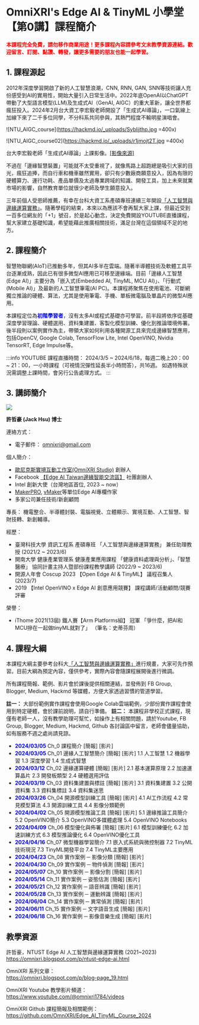 # OmniXRI's Edge AI & TinyML 小學堂 【第0講】課程簡介

**<font color=red>本課程完全免費，請勿移作商業用途！更多課程內容請參考文末教學資源連結。歡迎留言、訂閱、點讚、轉發，讓更多需要的朋友也能一起學習。</font>**

## 1. 課程源起

2012年深度學習開啟了新的人工智慧浪潮，CNN, RNN, GAN, SNN等技術讓人充份感受到AI的實用性，開始大量引入日常生活中。2022年底OpenAI以ChatGPT帶動了大型語言模型(LLM)及生成式AI（GenAI, AIGC）的重大革新，讓全世界都瘋狂投入。2024年2月台大資工李宏毅老師開設了「生成式AI導論」，一口氣線上加線下來了二千多位同學，不分科系共同參與，其熱門程度不輸明星演唱會。

![NTU_AIGC_course](https://hackmd.io/_uploads/Syblijthp.jpg =400x)

![NTU_AIGC_course02](https://hackmd.io/_uploads/r1jmojt2T.jpg =400x)

台大李宏毅老師「生成式AI導論」上課影像。[[影像來源]](https://www.facebook.com/groups/aigctw/posts/2528159394034624/)

不過在「邊緣智慧裝置」可能就不太受重視了，就像馬路上超跑總是吸引大家的目光，瘋狂追捧，而自行車和機車雖然實用，卻只有少數廠商願意投入，因為有限的硬體算力、運行功耗、產品單價及太過專業跨域的知識、開發工具，加上未來就業市場的影響，自然教育單位就很少老師及學生願意投入。

三年前個人受恩師推薦，有幸在台科大資工系產碩專班連續三年開設[「人工智慧與邊緣運算實務」](https://omnixri.blogspot.com/p/ntust-edge-ai.html)。隨著學程的結束，本來以為應該不會再幫大家上課，但最近受到一百多位網友的「+1」號召，於是起心動念，決定免費開設YOUTUBE直播課程，幫大家建立基礎知識，希望能藉此推廣相關技術，滿足台灣在這個領域不足的地方。

## 2. 課程簡介

智慧物聯網(AIoT)已推動多年，但其AI多半在雲端。隨著半導體技術及軟體工具平台逐漸成熟，因此已有很多微型AI應用已可移至邊緣端。目前「邊緣人工智慧(Edge AI)」主要分為「嵌入式(Embedded AI, TinyML, MCU AI)」、「行動式(Mobile AI)」及最新的人工智慧筆電(AI PC)。本課程將聚焦在使用電池、可斷網獨立推論的硬體、算法，尤其是使用筆電、手機、單板微電腦及單晶片的微型AI應用。

本課程定位為<font color=blue>**初階學習者**</font>，沒有太多AI或程式基礎亦可學習。前半段將依序從基礎深度學習理論、硬體選用、資料集建置、客製化模型訓練、優化到推論環境佈署。後半段則以案例實作為主，帶領大家如何利用各種開源工具來完成邊緣智慧應用，包括OpenCV, Google Colab, TensorFlow Lite, Intel OpenVINO, Nvidia TensorRT, Edge Impulse等。

:::info 
YOUTUBE 課程直播時間： 2024/3/5 ~ 2024/6/18，每週二晚上20：00 ~ 21：00，一小時課程（可視情況彈性延長半小時問答），共16週。
如遇特殊狀況需調整上課時間，會另行公告處理方式。
:::

## 3. 講師簡介

![](https://1.bp.blogspot.com/-ZnmpktLAa2w/X-qQHv8N0XI/AAAAAAAADFA/AfjqWTikyAkMF2KhxDQW9pHN6r9PSCA7QCLcBGAsYHQ/w200-h200/JackHsu.png)

**許哲豪 (Jack Hsu) 博士**

連絡方式： 
- 電子郵件： [omnixri@gmail.com](mailto:omnixri@gmail.com)

個人簡介：
- [歐尼克斯實境互動工作室(OmniXRI Studio)](https://omnixri.blogspot.com/) 創辦人
- Facebook [【Edge AI Taiwan邊緣智能交流區】](https://www.facebook.com/groups/edgeaitw) 社團創辦人
- Intel 創新大使（台灣地區首位, 2023 ~ now）
- [MakerPRO](https://makerpro.cc/jack-hsu-column/), [vMaker](https://vmaker.tw/archives/category/%e5%b0%88%e6%ac%84/jack-omnixri)等單位Edge AI專欄作家
- 多家公司兼任技術/新創顧問

專長：
機電整合、半導體封裝、電腦視覺、立體顯示、實境互動、人工智慧、智財技轉、新創輔導。

經歷：
- 臺灣科技大學 資訊工程系 產碩專班 「人工智慧與邊緣運算實務」 兼任助理教授 (2021/2 ~ 2023/6)
- 開南大學 健康產業管理系 健康產業應用課程 「健康資料處理與分析」、「智慧醫療」 協同計畫主持人暨部份課程教學講師 (2022/9 ~ 2023/6)
- 開源人年會 Coscup 2023 【Open Edge AI & TinyML】 議程召集人 (2023/7)
- 2019 【Intel OpenVINO x Edge AI 創意應用競賽】 課程講師/活動顧問/競賽評審

榮譽：
- iThome 2021(13屆) 鐵人賽【Arm Platforms組】 冠軍
    「爭什麼，把AI和MCU摻在一起做tinyML就對了」 （筆名：史蒂芬周）  

## 4. 課程大綱

本課程大綱主要參考台科大[「人工智慧與邊緣運算實務」](https://omnixri.blogspot.com/p/ntust-edge-ai.html)進行規畫，大家可先作預習。目前大綱為預定內容，僅供參考，實際內容會隨課程展開後進行微調。

所有課程簡報、範例、影片會於課後提供相關連結，並發佈到 FB Group, Blogger, Medium, Hackmd 等媒體，方便大家透過習慣的管道學習。

**註一：** 大部份範例實作課程會使用Google Colab雲端範例，少部份實作課程會使用到特定硬體，會於課前說明，請自行準備。
**註二：** 本課程非學校正式課程，現僅有老師一人，沒有教學助理可幫忙，如操作上有相關問題，請於Youtube, FB Group, Blogger, Medium, Hackmd, Github 各討論區中留言，老師會儘量協助，如有服務不週之處尚請見諒。

- **<font color=blue>2024/03/05</font>** Ch_0 課程簡介 [簡報] [影片]
- **<font color=blue>2024/03/05</font>** Ch_01 邊緣人工智慧簡介 [簡報] [影片]
    1.1 人工智慧
    1.2 機器學習
    1.3 深度學習
    1.4 生成式智慧
- **<font color=blue>2024/03/12</font>** Ch_02 邊緣運算硬體 [簡報] [影片]
    2.1 基本運算原理
    2.2 加速運算晶片
    2.3 開發板類型
    2.4 硬體選用評估
- **<font color=blue>2024/03/19</font>** Ch_03 資料集建置與標註 [簡報] [影片]
    3.1 資料集建置
    3.2 公開資料集
    3.3 資料集標註
    3.4 資料集迷思
- **<font color=blue>2024/03/26</font>** Ch_04 開源模型訓練工具 [簡報] [影片]
    4.1 AI工作流程
    4.2 常見模型算法
    4.3 開源訓練工具
    4.4 影像分類範例
- **<font color=blue>2024/04/02</font>** Ch_05 開源模型推論工具 [簡報] [影片]
    5.1 邊緣推論工具簡介
    5.2 OpenVINO簡介
    5.3 OpenVINO多媒體處理
    5.4 OpenVINO Notebooks
- **<font color=blue>2024/04/09</font>** Ch_06 模型優化與佈署 [簡報] [影片]
    6.1 模型訓練優化
    6.2 加速訓練方式
    6.3 模型推論優化
    6.4 OpenVINO優化工具
- **<font color=blue>2024/04/16</font>** Ch_07 微型機器學習簡介
    7.1 嵌入式系統與微控制器
    7.2 TinyML技術現況
    7.3 TinyML開發平台
    7.4 TinyML主要應用
- **<font color=blue>2024/04/23</font>** Ch_08 實作案例 ─ 影像分類 [簡報] [影片]
- **<font color=blue>2024/04/30</font>** Ch_09 實作案例 ─ 物件偵測 [簡報] [影片]
- **<font color=blue>2024/05/07</font>** Ch_10 實作案例 ─ 影像分割 [簡報] [影片]
- **<font color=blue>2024/05/14</font>** Ch_11 實作案例 ─ 姿態估測 [簡報] [影片]
- **<font color=blue>2024/05/21</font>** Ch_12 實作案例 ─ 語音辨識 [簡報] [影片]
- **<font color=blue>2024/05/28</font>** Ch_13 實作案例 ─ 運動辨識 [簡報] [影片]
- **<font color=blue>2024/06/04</font>** Ch_14 實作案例 ─ 異常偵測 [簡報] [影片]
- **<font color=blue>2024/06/11</font>** Ch_15 實作案例 ─ 文字語音生成 [簡報] [影片]
- **<font color=blue>2024/06/18</font>** Ch_16 實作案例 ─ 影像音樂生成 [簡報] [影片]

## 教學資源

許哲豪，NTUST Edge AI 人工智慧與邊緣運算實務 (2021~2023)  
https://omnixri.blogspot.com/p/ntust-edge-ai.html

OmniXRI 系列文章：  
https://omnixri.blogspot.com/p/blog-page_19.html

OmniXRI Youtube 教學影片頻道：  
https://www.youtube.com/@omnixri1784/videos  

OmniXRI Github 課程簡報及相關範例：  
https://github.com/OmniXRI/Edge_AI_TinyML_Course_2024

